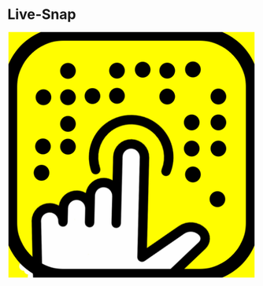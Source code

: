 # Live-Snap

<p align="center"><img src=https://github.com/OlegAba/Live-Snap/blob/master/Live-Snap/Live-Snap/Assets.xcassets/AppIcon.appiconset/Icon-1024.png width=500 /></p>

